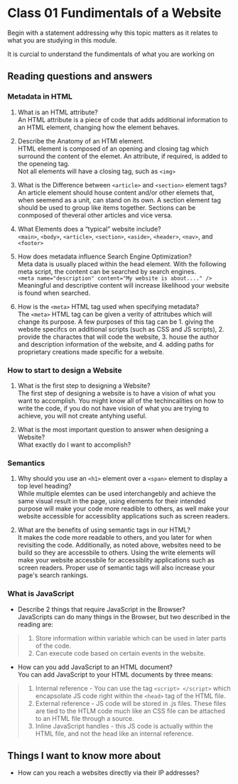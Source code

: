 # Class 01 Fundimentals of a Website

Begin with a statement addressing why this topic matters as it relates to what you are studying in this module.

It is curcial to understand the fundimentals of what you are working on

## Reading questions and answers

### Metadata in HTML

1. What is an HTML attribute? <br>
An HTML attribute is a piece of code that adds additional information to an HTML element, changing how the element behaves.

2. Describe the Anatomy of an HTMl element.<br>
HTML element is composed of an opening and closing tag which surround the content of the elemet. An attribute, if required, is added to the openeing tag.<br>
Not all elements will have a closing tag, such as `<img>`

3. What is the Difference between `<article>` and `<section>` element tags?<br>
An article element should house content and/or other elemets that, when seemend as a unit, can stand on its own. A section element tag should be used to group like items together. Sections can be conmposed of theveral other articles and vice versa.

4. What Elements does a “typical” website include?<br>
`<main>`, `<body>`, `<article>`, `<section>`, `<aside>`, `<header>`, `<nav>`, and `<footer>`

5. How does metadata influence Search Engine Optimization?<br>
Meta data is usually placed within the head element. With the following meta script, the content can be searched by search engines.<br>
`<meta name="description" content="My website is about...." />`<br>
Meaningful and descriptive content will increase likelihood your website is found when searched.

6. How is the `<meta>` HTML tag used when specifying metadata? <br> 
The `<meta>` HTML tag can be given a verity of attritubes which will change its purpose. A few purposes of this tag can be 1. giving the website specifcs on additional scripts (such as CSS and JS scripts), 2. provide the charactes that will code the website, 3. house the author and description information of the website, and 4. adding paths for proprietary creations made specific for a website.

### How to start to design a Website

1. What is the first step to designing a Website?<br>
The first step of designing a website is to have a vision of what you want to accomplish. You might know all of the techincalities on how to write the code, if you do not have vision of what you are trying to achieve, you will not create antyhing useful. 

2. What is the most important question to answer when designing a Website?<br>
What exactly do I want to accomplish?

### Semantics

1. Why should you use an `<h1>` element over a `<span>` element to display a top level heading?<br>
While multiple elemtes can be used interchangebly and achieve the same visual result in the page, using elements for their intended purpose will make your code more readible to others, as well make your website accessible for accessiblity applications such as screen readers.

2. What are the benefits of using semantic tags in our HTML?<br>
It makes the code more readable to others, and you later for when revisiting the code. Additionally, as noted above, websites need to be build so they are accessbile to others. Using the write elements will make your website accessbile for accessiblity applications such as screen readers. Proper use of semantic tags will also increase your page's search rankings.

### What is JavaScript

* Describe 2 things that require JavaScript in the Browser?<br>
JavaScripts can do many things in the Browser, but two described in the reading are:<br>

 > 1. Store information within variable which can be used in later parts of the code.
 > 2. Can execute code based on certain events in the website.

* How can you add JavaScript to an HTML document?<br>
You can add JavaScript to your HTML documents by three means:

> 1. Internal reference - You can use the tag `<script> </script>` which encapsolate JS code right within the `<head>` tag of the HTML file.
> 2. External reference - JS code will be stored in .js files. These files are tied to the HTLM code much like an CSS  file can be attached to an HTML file through a source.
> 3. Inline JavaScript handles - this JS code is actually within the HTML file, and not the head like an internal reference.

## Things I want to know more about

* How can you reach a websites directly via their IP addresses?
